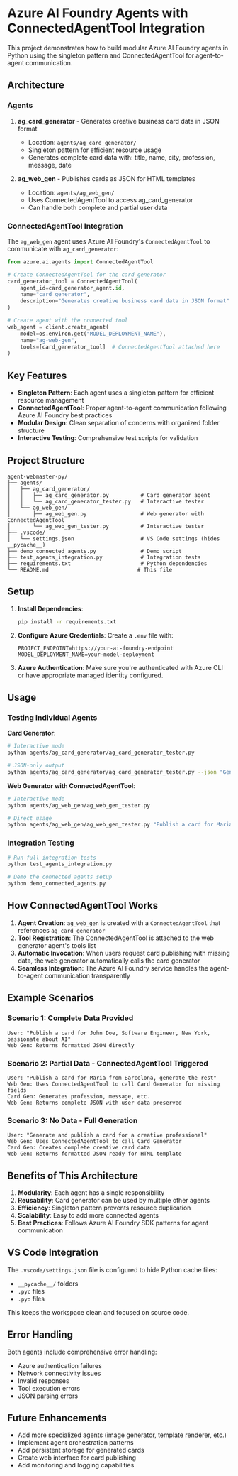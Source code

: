 # Azure AI Foundry Agents with ConnectedAgentTool Integration

This project demonstrates how to build modular Azure AI Foundry agents in Python using the singleton pattern and ConnectedAgentTool for agent-to-agent communication.

## Architecture

### Agents

1. **ag_card_generator** - Generates creative business card data in JSON format
   - Location: `agents/ag_card_generator/`
   - Singleton pattern for efficient resource usage
   - Generates complete card data with: title, name, city, profession, message, date

2. **ag_web_gen** - Publishes cards as JSON for HTML templates
   - Location: `agents/ag_web_gen/`
   - Uses ConnectedAgentTool to access ag_card_generator
   - Can handle both complete and partial user data

### ConnectedAgentTool Integration

The `ag_web_gen` agent uses Azure AI Foundry's `ConnectedAgentTool` to communicate with `ag_card_generator`:

```python
from azure.ai.agents import ConnectedAgentTool

# Create ConnectedAgentTool for the card generator
card_generator_tool = ConnectedAgentTool(
    agent_id=card_generator_agent.id,
    name="card_generator",
    description="Generates creative business card data in JSON format"
)

# Create agent with the connected tool
web_agent = client.create_agent(
    model=os.environ.get("MODEL_DEPLOYMENT_NAME"),
    name="ag-web-gen",
    tools=[card_generator_tool]  # ConnectedAgentTool attached here
)
```

## Key Features

- **Singleton Pattern**: Each agent uses a singleton pattern for efficient resource management
- **ConnectedAgentTool**: Proper agent-to-agent communication following Azure AI Foundry best practices
- **Modular Design**: Clean separation of concerns with organized folder structure
- **Interactive Testing**: Comprehensive test scripts for validation

## Project Structure

```
agent-webmaster-py/
├── agents/
│   ├── ag_card_generator/
│   │   ├── ag_card_generator.py          # Card generator agent
│   │   └── ag_card_generator_tester.py   # Interactive tester
│   └── ag_web_gen/
│       ├── ag_web_gen.py                 # Web generator with ConnectedAgentTool
│       └── ag_web_gen_tester.py          # Interactive tester
├── .vscode/
│   └── settings.json                     # VS Code settings (hides __pycache__)
├── demo_connected_agents.py              # Demo script
├── test_agents_integration.py            # Integration tests
├── requirements.txt                      # Python dependencies
└── README.md                            # This file
```

## Setup

1. **Install Dependencies**:
   ```bash
   pip install -r requirements.txt
   ```

2. **Configure Azure Credentials**:
   Create a `.env` file with:
   ```
   PROJECT_ENDPOINT=https://your-ai-foundry-endpoint
   MODEL_DEPLOYMENT_NAME=your-model-deployment
   ```

3. **Azure Authentication**:
   Make sure you're authenticated with Azure CLI or have appropriate managed identity configured.

## Usage

### Testing Individual Agents

**Card Generator**:
```bash
# Interactive mode
python agents/ag_card_generator/ag_card_generator_tester.py

# JSON-only output
python agents/ag_card_generator/ag_card_generator_tester.py --json "Generate a card for a software engineer"
```

**Web Generator with ConnectedAgentTool**:
```bash
# Interactive mode
python agents/ag_web_gen/ag_web_gen_tester.py

# Direct usage
python agents/ag_web_gen/ag_web_gen_tester.py "Publish a card for Maria from Barcelona, generate missing details"
```

### Integration Testing

```bash
# Run full integration tests
python test_agents_integration.py

# Demo the connected agents setup
python demo_connected_agents.py
```

## How ConnectedAgentTool Works

1. **Agent Creation**: `ag_web_gen` is created with a `ConnectedAgentTool` that references `ag_card_generator`
2. **Tool Registration**: The ConnectedAgentTool is attached to the web generator agent's tools list
3. **Automatic Invocation**: When users request card publishing with missing data, the web generator automatically calls the card generator
4. **Seamless Integration**: The Azure AI Foundry service handles the agent-to-agent communication transparently

## Example Scenarios

### Scenario 1: Complete Data Provided
```
User: "Publish a card for John Doe, Software Engineer, New York, passionate about AI"
Web Gen: Returns formatted JSON directly
```

### Scenario 2: Partial Data - ConnectedAgentTool Triggered
```
User: "Publish a card for Maria from Barcelona, generate the rest"
Web Gen: Uses ConnectedAgentTool to call Card Generator for missing fields
Card Gen: Generates profession, message, etc.
Web Gen: Returns complete JSON with user data preserved
```

### Scenario 3: No Data - Full Generation
```
User: "Generate and publish a card for a creative professional"
Web Gen: Uses ConnectedAgentTool to call Card Generator
Card Gen: Creates complete creative card data
Web Gen: Returns formatted JSON ready for HTML template
```

## Benefits of This Architecture

1. **Modularity**: Each agent has a single responsibility
2. **Reusability**: Card generator can be used by multiple other agents
3. **Efficiency**: Singleton pattern prevents resource duplication
4. **Scalability**: Easy to add more connected agents
5. **Best Practices**: Follows Azure AI Foundry SDK patterns for agent communication

## VS Code Integration

The `.vscode/settings.json` file is configured to hide Python cache files:
- `__pycache__/` folders
- `.pyc` files
- `.pyo` files

This keeps the workspace clean and focused on source code.

## Error Handling

Both agents include comprehensive error handling:
- Azure authentication failures
- Network connectivity issues
- Invalid responses
- Tool execution errors
- JSON parsing errors

## Future Enhancements

- Add more specialized agents (image generator, template renderer, etc.)
- Implement agent orchestration patterns
- Add persistent storage for generated cards
- Create web interface for card publishing
- Add monitoring and logging capabilities

